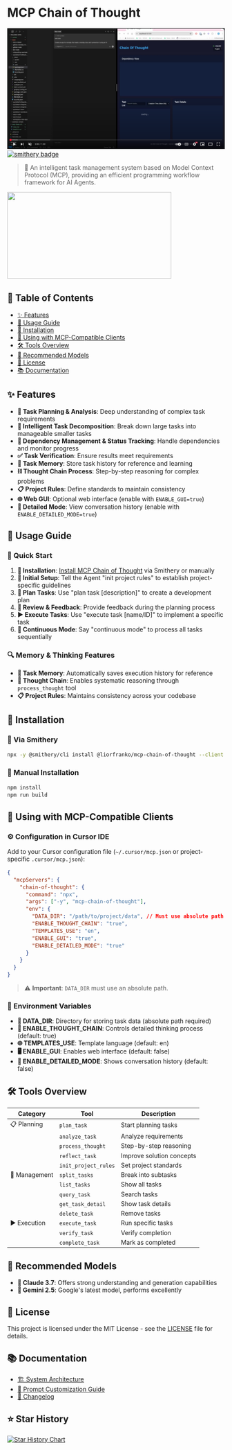 # MCP Chain of Thought

[![Chain of Thought Demo](/docs/youtube.png)](https://youtu.be/hzOCwwGSQhs)
[![smithery badge](https://smithery.ai/badge/@liorfranko/mcp-chain-of-thought)](https://smithery.ai/server/@liorfranko/mcp-chain-of-thought)

> 🚀 An intelligent task management system based on Model Context Protocol (MCP), providing an efficient programming workflow framework for AI Agents.

<a href="https://glama.ai/mcp/servers/@liorfranko/mcp-chain-of-thought">
  <img width="380" height="200" src="https://glama.ai/mcp/servers/@liorfranko/mcp-chain-of-thought/badge" />
</a>

## 📑 Table of Contents

- [✨ Features](#features)
- [🧭 Usage Guide](#usage-guide)
- [🔧 Installation](#installation)
- [🔌 Using with MCP-Compatible Clients](#clients)
- [🛠️ Tools Overview](#tools)
- [🤖 Recommended Models](#recommended)
- [📄 License](#license)
- [📚 Documentation](#documentation)

## ✨ Features

- **🧠 Task Planning & Analysis**: Deep understanding of complex task requirements
- **🧩 Intelligent Task Decomposition**: Break down large tasks into manageable smaller tasks
- **🔄 Dependency Management & Status Tracking**: Handle dependencies and monitor progress
- **✅ Task Verification**: Ensure results meet requirements
- **💾 Task Memory**: Store task history for reference and learning
- **⛓️ Thought Chain Process**: Step-by-step reasoning for complex problems
- **📋 Project Rules**: Define standards to maintain consistency
- **🌐 Web GUI**: Optional web interface (enable with `ENABLE_GUI=true`)
- **📝 Detailed Mode**: View conversation history (enable with `ENABLE_DETAILED_MODE=true`)

## 🧭 Usage Guide

### 🚀 Quick Start

1. **🔽 Installation**: [Install MCP Chain of Thought](#installation) via Smithery or manually
2. **🏁 Initial Setup**: Tell the Agent "init project rules" to establish project-specific guidelines
3. **📝 Plan Tasks**: Use "plan task [description]" to create a development plan
4. **👀 Review & Feedback**: Provide feedback during the planning process
5. **▶️ Execute Tasks**: Use "execute task [name/ID]" to implement a specific task
6. **🔄 Continuous Mode**: Say "continuous mode" to process all tasks sequentially

### 🔍 Memory & Thinking Features

- **💾 Task Memory**: Automatically saves execution history for reference
- **🔄 Thought Chain**: Enables systematic reasoning through `process_thought` tool
- **📋 Project Rules**: Maintains consistency across your codebase

## 🔧 Installation

### 🔽 Via Smithery
```bash
npx -y @smithery/cli install @liorfranko/mcp-chain-of-thought --client claude
```

### 🔽 Manual Installation
```bash
npm install
npm run build
```

## 🔌 Using with MCP-Compatible Clients

### ⚙️ Configuration in Cursor IDE

Add to your Cursor configuration file (`~/.cursor/mcp.json` or project-specific `.cursor/mcp.json`):

```json
{
  "mcpServers": {
    "chain-of-thought": {
      "command": "npx",
      "args": ["-y", "mcp-chain-of-thought"],
      "env": {
        "DATA_DIR": "/path/to/project/data", // Must use absolute path
        "ENABLE_THOUGHT_CHAIN": "true",
        "TEMPLATES_USE": "en",
        "ENABLE_GUI": "true",
        "ENABLE_DETAILED_MODE": "true"
      }
    }
  }
}
```

> ⚠️ **Important**: `DATA_DIR` must use an absolute path.

### 🔧 Environment Variables

- **📁 DATA_DIR**: Directory for storing task data (absolute path required)
- **🧠 ENABLE_THOUGHT_CHAIN**: Controls detailed thinking process (default: true)
- **🌐 TEMPLATES_USE**: Template language (default: en)
- **🖥️ ENABLE_GUI**: Enables web interface (default: false)
- **📝 ENABLE_DETAILED_MODE**: Shows conversation history (default: false)

## 🛠️ Tools Overview

| Category          | Tool                  | Description                                |
|-------------------|------------------------|--------------------------------------------|
| 📋 Planning       | `plan_task`            | Start planning tasks                       |
|                   | `analyze_task`         | Analyze requirements                       |
|                   | `process_thought`      | Step-by-step reasoning                     |
|                   | `reflect_task`         | Improve solution concepts                  |
|                   | `init_project_rules`   | Set project standards                      |
| 🧩 Management     | `split_tasks`          | Break into subtasks                        |
|                   | `list_tasks`           | Show all tasks                             |
|                   | `query_task`           | Search tasks                               |
|                   | `get_task_detail`      | Show task details                          |
|                   | `delete_task`          | Remove tasks                               |
| ▶️ Execution      | `execute_task`         | Run specific tasks                         |
|                   | `verify_task`          | Verify completion                          |
|                   | `complete_task`        | Mark as completed                          |

## 🤖 Recommended Models

- **👑 Claude 3.7**: Offers strong understanding and generation capabilities
- **💎 Gemini 2.5**: Google's latest model, performs excellently

## 📄 License

This project is licensed under the MIT License - see the [LICENSE](LICENSE) file for details.

## 📚 Documentation

- [🏗️ System Architecture](docs/en/architecture.md)
- [🔧 Prompt Customization Guide](docs/en/prompt-customization.md)
- [📝 Changelog](CHANGELOG.md)

## ⭐ Star History

[![Star History Chart](https://api.star-history.com/svg?repos=liorfranko/mcp-chain-of-thought&type=Timeline)](https://www.star-history.com/#liorfranko/mcp-chain-of-thought&Timeline)
